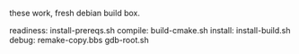 these work, fresh debian build box.

readiness:
    install-prereqs.sh
compile:
    build-cmake.sh
install:
    install-build.sh
debug:
    remake-copy.bbs
    gdb-root.sh
